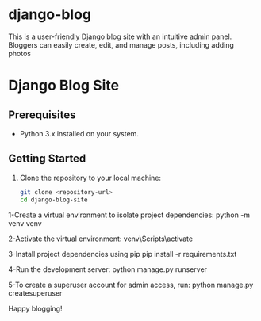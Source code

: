 # django-blog
This is a user-friendly Django blog site with an intuitive admin panel. Bloggers can easily create, edit, and manage posts, including adding photos



# Django Blog Site



## Prerequisites

- Python 3.x installed on your system.

## Getting Started

1. Clone the repository to your local machine:

   ```bash
   git clone <repository-url>
   cd django-blog-site
1-Create a virtual environment to isolate project dependencies:
python -m venv venv

2-Activate the virtual environment:
venv\Scripts\activate

3-Install project dependencies using pip
pip install -r requirements.txt

4-Run the development server:
python manage.py runserver

5-To create a superuser account for admin access, run:
python manage.py createsuperuser


Happy blogging!
